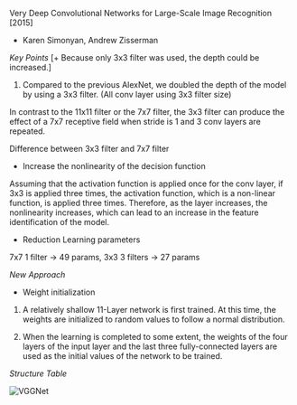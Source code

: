 Very Deep Convolutional Networks for Large-Scale Image Recognition [2015]
- Karen Simonyan, Andrew Zisserman

*Key Points* [+ Because only 3x3 filter was used, the depth could be increased.]

1. Compared to the previous AlexNet, we doubled the depth of the model by using a 3x3 filter. (All conv layer using 3x3 filter size)

In contrast to the 11x11 filter or the 7x7 filter, the 3x3 filter can produce the effect of a 7x7 receptive field when stride is 1 and 3 conv layers are repeated.

Difference between 3x3 filter and 7x7 filter

- Increase the nonlinearity of the decision function

Assuming that the activation function is applied once for the conv layer, if 3x3 is applied three times, the activation function, which is a non-linear function, is applied three times. Therefore, as the layer increases, the nonlinearity increases, which can lead to an increase in the feature identification of the model.

- Reduction Learning parameters

7x7 1 filter -> 49 params, 3x3 3 filters -> 27 params

*New Approach*

- Weight initialization 

1) A relatively shallow 11-Layer network is first trained. At this time, the weights are initialized to random values to follow a normal distribution.

2) When the learning is completed to some extent, the weights of the four layers of the input layer and the last three fully-connected layers are used as the initial values of the network to be trained.


*Structure Table*

![VGGNet](https://user-images.githubusercontent.com/96281316/147906460-448ef55c-4628-42a9-a295-b91beda1a81f.png)
